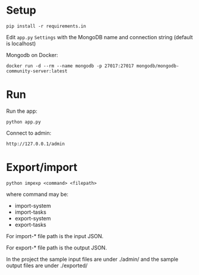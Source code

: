# Setup

`pip install -r requirements.in`

Edit `app.py` `Settings` with the MongoDB name and connection string (default is localhost)

Mongodb on Docker:

`docker run -d --rm --name mongodb -p 27017:27017 mongodb/mongodb-community-server:latest` 

# Run

Run the app:

`python app.py`

Connect to admin:

`http://127.0.0.1/admin`

# Export/import

`python impexp <command> <filepath>`

where command may be:

*   import-system
*   import-tasks
*   export-system
*   export-tasks

For import-\* file path is the input JSON.

For export-\* file path is the output JSON.

In the project the sample input files are under ./admin/ and the sample output files are under ./exported/